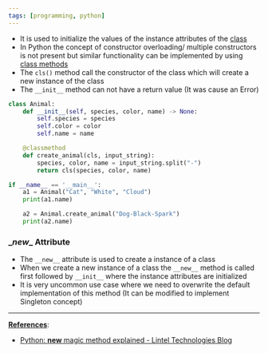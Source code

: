 ```yaml
---
tags: [programming, python]
---
```


* It is used to initialize the values of the instance attributes of the [class](Python%20Classes.md)
* In Python the concept of constructor overloading/ multiple constructors is not present but similar functionality can be implemented by using [class methods](Python%20Methods.md)
* The `cls()` method call the constructor of the class which will create a new instance of the class
* The `__init__` method can not have a return value (It was cause an Error)

````python
class Animal:
    def __init__(self, species, color, name) -> None:
        self.species = species
        self.color = color
        self.name = name

    @classmethod
    def create_animal(cls, input_string):
        species, color, name = input_string.split("-")
        return cls(species, color, name)

if __name__ == '__main__':
    a1 = Animal("Cat", "White", "Cloud")
    print(a1.name)

    a2 = Animal.create_animal("Dog-Black-Spark")
    print(a2.name)
````

### \_*new*\_ Attribute

* The `__new__` attribute is used to create a instance of a class
* When we create a new instance of a class the `__new__` method is called first followed by `__init__` where the instance attributes are initialized
* It is very uncommon use case where we need to overwrite the default implementation of this method (It can be modified to implement Singleton concept)

---

**<u>References</u>**:

* [Python: **new** magic method explained - Lintel Technologies Blog](https://howto.lintel.in/python-__new__-magic-method-explained/)
